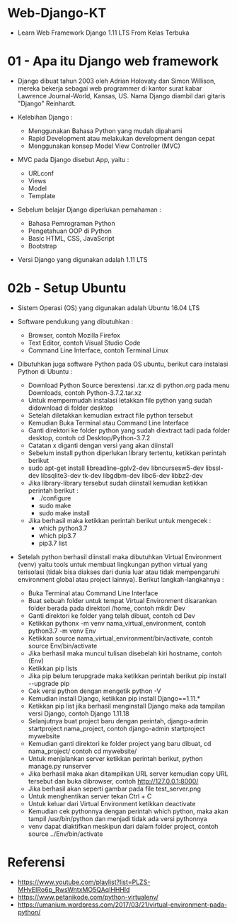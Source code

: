 # Web-Django-KT

- Learn Web Framework Django 1.11 LTS From Kelas Terbuka

# 01 - Apa itu Django web framework

- Django dibuat tahun 2003 oleh Adrian Holovaty dan Simon Willison, mereka bekerja sebagai web programmer di kantor surat kabar Lawrence Journal-World, Kansas, US. Nama Django diambil dari gitaris "Django" Reinhardt.

- Kelebihan Django :
    - Menggunakan Bahasa Python yang mudah dipahami
    - Rapid Development atau melakukan development dengan cepat
    - Menggunakan konsep Model View Controller (MVC)

- MVC pada Django disebut App, yaitu :
    - URLconf
    - Views
    - Model
    - Template

- Sebelum belajar Django diperlukan pemahaman :
    - Bahasa Pemrograman Python
    - Pengetahuan OOP di Python
    - Basic HTML, CSS, JavaScript
    - Bootstrap

- Versi Django yang digunakan adalah 1.11 LTS

# 02b - Setup Ubuntu

- Sistem Operasi (OS) yang digunakan adalah Ubuntu 16.04 LTS

- Software pendukung yang dibutuhkan :
    - Browser, contoh Mozilla Firefox
    - Text Editor, contoh Visual Studio Code
    - Command Line Interface, contoh Terminal Linux

- Dibutuhkan juga software Python pada OS ubuntu, berikut cara instalasi Python di Ubuntu :
    - Download Python Source berextensi .tar.xz di python.org pada menu Downloads, contoh Python-3.7.2.tar.xz
    - Untuk mempermudah instalasi letakkan file python yang sudah didownload di folder desktop
    - Setelah diletakkan kemudian extract file python tersebut
    - Kemudian Buka Terminal atau Command Line Interface
    - Ganti direktori ke folder python yang sudah diextract tadi pada folder desktop, contoh cd Desktop/Python-3.7.2
    - Catatan x diganti dengan versi yang akan diinstall
    - Sebelum install python diperlukan library tertentu, ketikkan perintah berikut
    - sudo apt-get install libreadline-gplv2-dev libncursesw5-dev libssl-dev libsqlite3-dev tk-dev libgdbm-dev libc6-dev libbz2-dev
    - Jika library-library tersebut sudah diinstall kemudian ketikkan perintah berikut :
        - ./configure
        - sudo make
        - sudo make install
    - Jika berhasil maka ketikkan perintah berikut untuk mengecek :
        - which python3.7
        - which pip3.7
        - pip3.7 list

- Setelah python berhasil diinstall maka dibutuhkan Virtual Environment (venv) yaitu tools untuk membuat lingkungan python virtual yang terisolasi (tidak bisa diakses dari dunia luar atau tidak mempengaruhi environment global atau project lainnya). Berikut langkah-langkahnya :
    - Buka Terminal atau Command Line Interface
    - Buat sebuah folder untuk tempat Virtual Environment disarankan folder berada pada direktori /home, contoh mkdir Dev
    - Ganti direktori ke folder yang telah dibuat, contoh cd Dev
    - Ketikkan pythonx -m venv nama_virtual_environment, contoh python3.7 -m venv Env
    - Ketikkan source nama_virtual_environment/bin/activate, contoh source Env/bin/activate
    - Jika berhasil maka muncul tulisan disebelah kiri hostname, contoh (Env)
    - Ketikkan pip lists
    - Jika pip belum terupgrade maka ketikkan perintah berikut pip install --upgrade pip
    - Cek versi python dengan mengetik python -V
    - Kemudian install Django, ketikkan pip install Django==1.11.*
    - Ketikkan pip list jika berhasil menginstall Django maka ada tampilan versi Django, contoh Django 1.11.18
    - Selanjutnya buat project baru dengan perintah, django-admin startproject nama_project, contoh django-admin startproject mywebsite
    - Kemudian ganti direktori ke folder project yang baru dibuat, cd nama_project/ contoh cd mywebsite/
    - Untuk menjalankan server ketikkan perintah berikut, python manage.py runserver
    - Jika berhasil maka akan ditampilkan URL server kemudian copy URL tersebut dan buka dibrowser, contoh http://127.0.0.1:8000/
    - Jika berhasil akan seperti gambar pada file test_server.png
    - Untuk menghentikan server tekan Ctrl + C
    - Untuk keluar dari Virtual Environment ketikkan deactivate
    - Kemudian cek pythonnya dengan perintah which python, maka akan tampil /usr/bin/python dan menjadi tidak ada versi pythonnya
    - venv dapat diaktifkan meskipun dari dalam folder project, contoh source ../Env/bin/activate

# Referensi

- https://www.youtube.com/playlist?list=PLZS-MHyEIRo6p_RwsWntxMO5QAqIHHHld
- https://www.petanikode.com/python-virtualenv/
- https://umanium.wordpress.com/2017/03/21/virtual-environment-pada-python/

